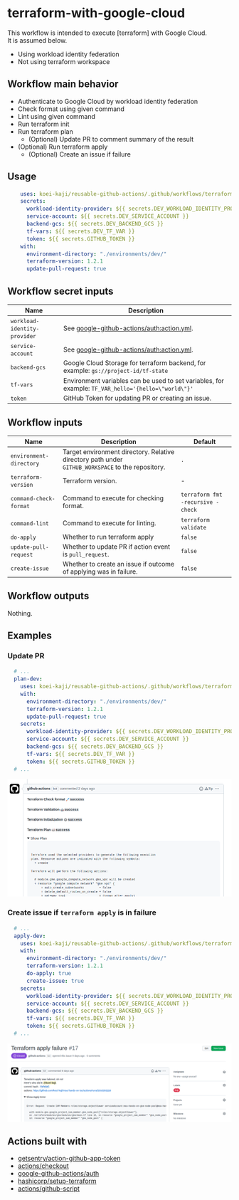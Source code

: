 # terraform-with-google-cloud

This workflow is intended to execute [terraform] with Google Cloud.  
It is assumed below.

- Using workload identity federation  
- Not using terraform workspace

## Workflow main behavior

- Authenticate to Google Cloud by workload identity federation
- Check format using given command
- Lint using given command
- Run terraform init
- Run terraform plan
  - (Optional) Update PR to comment summary of the result
- (Optional) Run terraform apply
  - (Optional) Create an issue if failure

## Usage

```yaml
    uses: koei-kaji/reusable-github-actions/.github/workflows/terraform-with-google-cloud.yaml@{ref}
    secrets:
      workload-identity-provider: ${{ secrets.DEV_WORKLOAD_IDENTITY_PROVIDER }}
      service-account: ${{ secrets.DEV_SERVICE_ACCOUNT }}
      backend-gcs: ${{ secrets.DEV_BACKEND_GCS }}
      tf-vars: ${{ secrets.DEV_TF_VAR }}
      token: ${{ secrets.GITHUB_TOKEN }}
    with:
      environment-directory: "./environments/dev/"
      terraform-version: 1.2.1
      update-pull-request: true
```

## Workflow secret inputs

| Name                         | Description                                                                                         |
|------------------------------|-----------------------------------------------------------------------------------------------------|
| `workload-identity-provider` | See [google-github-actions/auth:action.yml].                                                        |
| `service-account`            | See [google-github-actions/auth:action.yml].                                                        |
| `backend-gcs`                | Google Cloud Storage for terraform backend, for example: `gs://project-id/tf-state`                 |
| `tf-vars`                    | Environment variables can be used to set variables, for example: `TF_VAR_hello='{hello=\"world\"}'` |
| `token`                      | GitHub Token for updating PR or creating an issue.                                                  |

## Workflow inputs

| Name                    | Description                                                                                       | Default                           |
|-------------------------|---------------------------------------------------------------------------------------------------|-----------------------------------|
| `environment-directory` | Target environment directory. Relative directory path under `GITHUB_WORKSPACE` to the repository. | `.`                               |
| `terraform-version`     | Terraform version.                                                                                | -                                 |
| `command-check-format`  | Command to execute for checking format.                                                           | `terraform fmt -recursive -check` |
| `command-lint`          | Command to execute for linting.                                                                   | `terraform validate`              |
| `do-apply`              | Whether to run terraform apply                                                                    | `false`                           |
| `update-pull-request`   | Whether to update PR if action event is `pull_request`.                                           | `false`                           |
| `create-issue`          | Whether to create an issue if outcome of applying was in failure.                                 | `false`                           |

## Workflow outputs

Nothing.  

## Examples

### Update PR

```yaml
  # ...
  plan-dev:
    uses: koei-kaji/reusable-github-actions/.github/workflows/terraform-with-google-cloud.yaml@main
    with:
      environment-directory: "./environments/dev/"
      terraform-version: 1.2.1
      update-pull-request: true
    secrets:
      workload-identity-provider: ${{ secrets.DEV_WORKLOAD_IDENTITY_PROVIDER }}
      service-account: ${{ secrets.DEV_SERVICE_ACCOUNT }}
      backend-gcs: ${{ secrets.DEV_BACKEND_GCS }}
      tf-vars: ${{ secrets.DEV_TF_VAR }}
      token: ${{ secrets.GITHUB_TOKEN }}
  # ...
```

![img](./img/terraform_plan_pr.png)

### Create issue if `terraform apply` is in failure

```yaml
  # ...
  apply-dev:
    uses: koei-kaji/reusable-github-actions/.github/workflows/terraform-with-google-cloud.yaml@main
    with:
      environment-directory: "./environments/dev/"
      terraform-version: 1.2.1
      do-apply: true
      create-issue: true
    secrets:
      workload-identity-provider: ${{ secrets.DEV_WORKLOAD_IDENTITY_PROVIDER }}
      service-account: ${{ secrets.DEV_SERVICE_ACCOUNT }}
      backend-gcs: ${{ secrets.DEV_BACKEND_GCS }}
      tf-vars: ${{ secrets.DEV_TF_VAR }}
      token: ${{ secrets.GITHUB_TOKEN }}
  # ...
```

![img](./img/terraform_apply_issue_failure.png)

## Actions built with

- [getsentry/action-github-app-token]
- [actions/checkout]
- [google-github-actions/auth]
- [hashicorp/setup-terraform]
- [actions/github-script]

[google-github-actions/auth:action.yml]: https://github.com/google-github-actions/auth/blob/95a6bc2a27ae409a01ea58dd0732eccaa088ec07/action.yml

[getsentry/action-github-app-token]: https://github.com/marketplace/actions/
[actions/checkout]: https://github.com/marketplace/actions/checkout
[google-github-actions/auth]: https://github.com/marketplace/actions/authenticate-to-google-cloud
[hashicorp/setup-terraform]: https://github.com/marketplace/actions/hashicorp-setup-terraform
[actions/github-script]: https://github.com/marketplace/actions/github-script